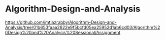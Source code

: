 # Algorithm-Design-and-Analysis
https://github.com/imtiazrabby/Algorithm-Design-and-Analysis/tree/01b653faaa2822e9f5bcfd05ea25952d1ab6cd03/Algorithm%20Design%20and%20Analysis%20Sessional/Assignment
